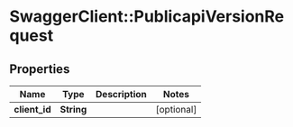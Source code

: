 # SwaggerClient::PublicapiVersionRequest

## Properties
Name | Type | Description | Notes
------------ | ------------- | ------------- | -------------
**client_id** | **String** |  | [optional] 

